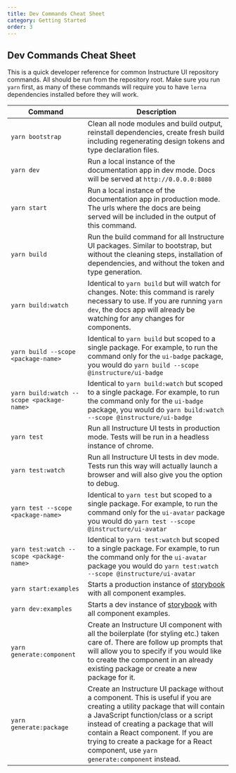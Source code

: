 ```yaml
---
title: Dev Commands Cheat Sheet
category: Getting Started
order: 3
---
```


## Dev Commands Cheat Sheet

This is a quick developer reference for common Instructure UI repository commands. All should be run from the repository root. Make sure you run `yarn` first, as many of these commands will require you to have `lerna` dependencies installed before they will work.

| Command                                   | Description                                                                                                                                                                                                                                                                                                                                 |
| ----------------------------------------- | ------------------------------------------------------------------------------------------------------------------------------------------------------------------------------------------------------------------------------------------------------------------------------------------------------------------------------------------- |
| `yarn bootstrap`                          | Clean all node modules and build output, reinstall dependencies, create fresh build including regenerating design tokens and type declaration files.                                                                                                                                                                                        |
| `yarn dev`                                | Run a local instance of the documentation app in dev mode. Docs will be served at `http://0.0.0.0:8080`                                                                                                                                                                                                                                     |
| `yarn start`                              | Run a local instance of the documentation app in production mode. The urls where the docs are being served will be included in the output of this command.                                                                                                                                                                                  |
| `yarn build`                              | Run the build command for all Instructure UI packages. Similar to bootstrap, but without the cleaning steps, installation of dependencies, and without the token and type generation.                                                                                                                                                       |
| `yarn build:watch`                        | Identical to `yarn build` but will watch for changes. Note: this command is rarely necessary to use. If you are running `yarn dev`, the docs app will already be watching for any changes for components.                                                                                                                                   |
| `yarn build --scope <package-name>`       | Identical to `yarn build` but scoped to a single package. For example, to run the command only for the `ui-badge` package, you would do `yarn build --scope @instructure/ui-badge`                                                                                                                                                          |
| `yarn build:watch --scope <package-name>` | Identical to `yarn build:watch` but scoped to a single package. For example, to run the command only for the `ui-badge` package, you would do `yarn build:watch --scope @instructure/ui-badge`                                                                                                                                              |
| `yarn test`                               | Run all Instructure UI tests in production mode. Tests will be run in a headless instance of chrome.                                                                                                                                                                                                                                        |
| `yarn test:watch`                         | Run all Instructure UI tests in dev mode. Tests run this way will actually launch a browser and will also give you the option to debug.                                                                                                                                                                                                     |
| `yarn test --scope <package-name>`        | Identical to `yarn test` but scoped to a single package. For example, to run the command only for the `ui-avatar` package you would do `yarn test --scope @instructure/ui-avatar`                                                                                                                                                           |
| `yarn test:watch --scope <package-name>`  | Identical to `yarn test:watch` but scoped to a single package. For example, to run the command only for the `ui-avatar` package you would do `yarn test:watch --scope @instructure/ui-avatar`                                                                                                                                               |
| `yarn start:examples`                     | Starts a production instance of [storybook](https://storybook.js.org/) with all component examples.                                                                                                                                                                                                                                         |
| `yarn dev:examples`                       | Starts a dev instance of [storybook](https://storybook.js.org/) with all component examples.                                                                                                                                                                                                                                                |
| `yarn generate:component`                 | Create an Instructure UI component with all the boilerplate (for styling etc.) taken care of. There are follow up prompts that will allow you to specify if you would like to create the component in an already existing package or create a new package for it.                                                                           |
| `yarn generate:package`                   | Create an Instructure UI package without a component. This is useful if you are creating a utility package that will contain a JavaScript function/class or a script instead of creating a package that will contain a React component. If you are trying to create a package for a React component, use `yarn generate:component` instead. |
